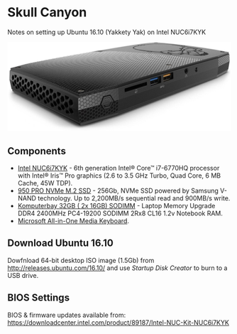 # Skull Canyon
Notes on setting up Ubuntu 16.10 (Yakkety Yak) on Intel NUC6i7KYK

![skull-canyon](img/skull-canyon.jpg)

## Components

* [Intel NUC6i7KYK](http://www.intel.co.uk/content/www/uk/en/nuc/nuc-kit-nuc6i7kyk-features-configurations.html) - 
  6th generation Intel® Core™ i7-6770HQ processor with Intel® Iris™ Pro graphics (2.6 to 3.5 GHz Turbo, Quad Core, 
  6 MB Cache, 45W TDP).
* [950 PRO NVMe M.2 SSD](http://www.samsung.com/uk/consumer/memory-storage/ssd/950-pro/MZ-V5P256BW) - 256Gb, 
  NVMe SSD powered by Samsung V-NAND technology. Up to 2,200MB/s sequential read and 900MB/s write.
* [Komputerbay 32GB ( 2x 16GB) SODIMM](https://www.amazon.co.uk/gp/product/B01H44ARFM) -  Laptop Memory Upgrade 
  DDR4 2400MHz PC4-19200 SODIMM 2Rx8 CL16 1.2v Notebook RAM.
* [Microsoft All-in-One Media Keyboard](https://www.microsoft.com/accessories/en-gb/products/keyboards/all-in-one-media-keyboard/n9z-00006).

## Download Ubuntu 16.10

Dowfnload 64-bit desktop ISO image (1.5Gb) from http://releases.ubuntu.com/16.10/ and use 
_Startup Disk Creator_ to burn to a USB drive.

## BIOS Settings

BIOS & firmware updates available from: https://downloadcenter.intel.com/product/89187/Intel-NUC-Kit-NUC6i7KYK
